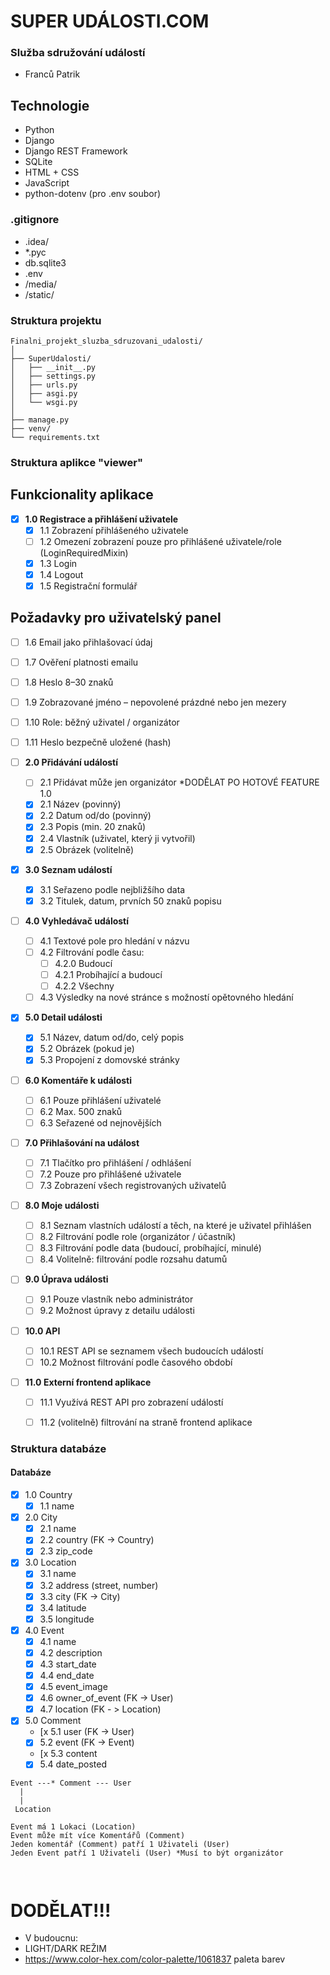 # SUPER UDÁLOSTI.COM

### Služba sdružování událostí
- Franců Patrik

## Technologie
- Python
- Django
- Django REST Framework
- SQLite
- HTML + CSS
- JavaScript
- python-dotenv (pro .env soubor)

### .gitignore
* .idea/
* *.pyc
* db.sqlite3
* .env
* /media/
* /static/

### Struktura projektu
```plaintext
Finalni_projekt_sluzba_sdruzovani_udalosti/
│
├── SuperUdalosti/
│   ├── __init__.py
│   ├── settings.py
│   ├── urls.py
│   ├── asgi.py
│   └── wsgi.py
│
├── manage.py
├── venv/
└── requirements.txt
```

### Struktura aplikce "viewer"


## Funkcionality aplikace

- [x] **1.0 Registrace a přihlášení uživatele**
  - [x] 1.1 Zobrazení přihlášeného uživatele
  - [ ] 1.2 Omezení zobrazení pouze pro přihlášené uživatele/role (LoginRequiredMixin)
  - [x] 1.3 Login
  - [x] 1.4 Logout
  - [x] 1.5 Registrační formulář

## Požadavky pro uživatelský panel
  - [ ] 1.6 Email jako přihlašovací údaj
  - [ ] 1.7 Ověření platnosti emailu
  - [ ] 1.8 Heslo 8–30 znaků
  - [ ] 1.9 Zobrazované jméno – nepovolené prázdné nebo jen mezery
  - [ ] 1.10 Role: běžný uživatel / organizátor
  - [ ] 1.11 Heslo bezpečně uložené (hash)


- [ ] **2.0 Přidávání událostí**
  - [ ] 2.1 Přidávat může jen organizátor *DODĚLAT PO HOTOVÉ FEATURE 1.0
  - [x] 2.1 Název (povinný)
  - [x] 2.2 Datum od/do (povinný)
  - [x] 2.3 Popis (min. 20 znaků)
  - [x] 2.4 Vlastník (uživatel, který ji vytvořil)
  - [x] 2.5 Obrázek (volitelně)

- [x] **3.0 Seznam událostí**
  - [x] 3.1 Seřazeno podle nejbližšího data
  - [x] 3.2 Titulek, datum, prvních 50 znaků popisu

- [ ] **4.0 Vyhledávač událostí**
  - [ ] 4.1 Textové pole pro hledání v názvu
  - [ ] 4.2 Filtrování podle času:
    - [ ] 4.2.0 Budoucí
    - [ ] 4.2.1 Probíhající a budoucí
    - [ ] 4.2.2 Všechny
  - [ ] 4.3 Výsledky na nové stránce s možností opětovného hledání

- [x] **5.0 Detail události**
  - [x] 5.1 Název, datum od/do, celý popis
  - [x] 5.2 Obrázek (pokud je)
  - [x] 5.3 Propojení z domovské stránky

- [ ] **6.0 Komentáře k události**
  - [ ] 6.1 Pouze přihlášení uživatelé
  - [ ] 6.2 Max. 500 znaků
  - [ ] 6.3 Seřazené od nejnovějších

- [ ] **7.0 Přihlašování na událost**
  - [ ] 7.1 Tlačítko pro přihlášení / odhlášení
  - [ ] 7.2 Pouze pro přihlášené uživatele
  - [ ] 7.3 Zobrazení všech registrovaných uživatelů

- [ ] **8.0 Moje události**
  - [ ] 8.1 Seznam vlastních událostí a těch, na které je uživatel přihlášen
  - [ ] 8.2 Filtrování podle role (organizátor / účastník)
  - [ ] 8.3 Filtrování podle data (budoucí, probíhající, minulé)
  - [ ] 8.4 Volitelně: filtrování podle rozsahu datumů

- [ ] **9.0 Úprava události**
  - [ ] 9.1 Pouze vlastník nebo administrátor
  - [ ] 9.2 Možnost úpravy z detailu události

- [ ] **10.0 API**
  - [ ] 10.1 REST API se seznamem všech budoucích událostí
  - [ ] 10.2 Možnost filtrování podle časového období

- [ ] **11.0 Externí frontend aplikace**
  - [ ] 11.1 Využívá REST API pro zobrazení událostí
  - [ ] 11.2 (volitelně) filtrování na straně frontend aplikace


### Struktura databáze

#### Databáze


- [x] 1.0 Country
  - [x] 1.1 name

- [x] 2.0 City
  - [x] 2.1 name
  - [x] 2.2 country (FK -> Country)
  - [x] 2.3 zip_code

- [x] 3.0 Location
  - [x] 3.1 name
  - [x] 3.2 address (street, number)
  - [x] 3.3 city (FK -> City)
  - [x] 3.4 latitude
  - [x] 3.5 longitude

- [x] 4.0 Event
  - [x] 4.1 name
  - [x] 4.2 description
  - [x] 4.3 start_date
  - [x] 4.4 end_date
  - [x] 4.5 event_image
  - [x] 4.6 owner_of_event (FK -> User)
  - [x] 4.7 location (FK - > Location)
 
- [x] 5.0 Comment
  - [x 5.1 user (FK -> User)
  - [x] 5.2 event (FK -> Event)
  - [x 5.3 content
  - [x] 5.4 date_posted

```plaintext
Event ---* Comment --- User
  |
  |
 Location

Event má 1 Lokaci (Location) 
Event může mít více Komentářů (Comment)
Jeden komentář (Comment) patří 1 Uživateli (User)
Jeden Event patří 1 Uživateli (User) *Musí to být organizátor



```
# DODĚLAT!!!



- V budoucnu:
- LIGHT/DARK REŽIM
- https://www.color-hex.com/color-palette/1061837 paleta barev
